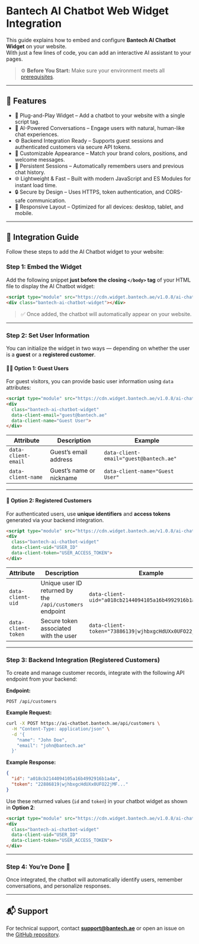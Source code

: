 
# Bantech AI Chatbot Web Widget Integration

This guide explains how to embed and configure **Bantech AI Chatbot Widget** on your website.  
With just a few lines of code, you can add an interactive AI assistant to your pages.

> ⚙️ **Before You Start:** Make sure your environment meets all [prerequisites](../README.md#-prerequisites).

---

## 🧩 Features

- 🧩 Plug-and-Play Widget – Add a chatbot to your website with a single script tag.
- 💬 AI-Powered Conversations – Engage users with natural, human-like chat experiences.
- ⚙️ Backend Integration Ready – Supports guest sessions and authenticated customers via secure API tokens.
- 🎨 Customizable Appearance – Match your brand colors, positions, and welcome messages.
- 🔄 Persistent Sessions – Automatically remembers users and previous chat history.
- 🌐 Lightweight & Fast – Built with modern JavaScript and ES Modules for instant load time.
- 🔒 Secure by Design – Uses HTTPS, token authentication, and CORS-safe communication.
- 📱 Responsive Layout – Optimized for all devices: desktop, tablet, and mobile.

---

## 🚀 Integration Guide

Follow these steps to add the AI Chatbot widget to your website:

### Step 1: Embed the Widget

Add the following snippet **just before the closing `</body>` tag** of your HTML file to display the AI Chatbot widget:

```html
<script type="module" src="https://cdn.widget.bantech.ae/v1.0.8/ai-chatbot-widget.js" async></script>
<div class="bantech-ai-chatbot-widget"></div>
```

> ✅ Once added, the chatbot will automatically appear on your website.

---

### Step 2: Set User Information

You can initialize the widget in two ways — depending on whether the user is a **guest** or a **registered customer**.

#### 🧑‍💻 Option 1: Guest Users
For guest visitors, you can provide basic user information using `data` attributes:

```html
<script type="module" src="https://cdn.widget.bantech.ae/v1.0.8/ai-chatbot-widget.js" async></script>
<div 
  class="bantech-ai-chatbot-widget"
  data-client-email="guest@bantech.ae"
  data-client-name="Guest User">
</div>
```

| Attribute | Description | Example |
|------------|-------------|----------|
| `data-client-email` | Guest’s email address | `data-client-email="guest@bantech.ae"` |
| `data-client-name` | Guest’s name or nickname | `data-client-name="Guest User"` |

---

#### 🔐 Option 2: Registered Customers
For authenticated users, use **unique identifiers** and **access tokens** generated via your backend integration.

```html
<script type="module" src="https://cdn.widget.bantech.ae/v1.0.8/ai-chatbot-widget.js" async></script>
<div 
  class="bantech-ai-chatbot-widget"
  data-client-uid="USER_ID"
  data-client-token="USER_ACCESS_TOKEN">
</div>
```

| Attribute | Description | Example |
|------------|-------------|----------|
| `data-client-uid` | Unique user ID returned by the `/api/customers` endpoint | `data-client-uid="a018cb2144094105a16b4992916b1a4a"` |
| `data-client-token` | Secure token associated with the user | `data-client-token="73886139\|wjhbxgcHdUXx0UFO22jMF..."` |

---

### Step 3: Backend Integration (Registered Customers)

To create and manage customer records, integrate with the following API endpoint from your backend:

**Endpoint:**  
```
POST /api/customers
```

**Example Request:**
```bash
curl -X POST https://ai-chatbot.bantech.ae/api/customers \
  -H "Content-Type: application/json" \
  -d '{
    "name": "John Doe",
    "email": "john@bantech.ae"
  }'
```

**Example Response:**
```json
{
  "id": "a018cb2144094105a16b4992916b1a4a",
  "token": "22886819|wjhbxgcHdUXx0UFO22jMF..."
}
```

Use these returned values (`id` and `token`) in your chatbot widget as shown in **Option 2**:

```html
<script type="module" src="https://cdn.widget.bantech.ae/v1.0.8/ai-chatbot-widget.js" async></script>
<div 
  class="bantech-ai-chatbot-widget"
  data-client-uid="USER_ID"
  data-client-token="USER_ACCESS_TOKEN">
</div>
```

---

### Step 4: You’re Done 🎉
Once integrated, the chatbot will automatically identify users, remember conversations, and personalize responses.  

---

## 📬 Support
For technical support, contact **support@bantech.ae** or open an issue on the [GitHub repository](https://github.com/bantech-ae/ai-chatbot-widget).
